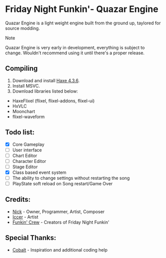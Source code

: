 <!--This is the markdown readme. View the pretty format on the webpage-->

# Friday Night Funkin'- Quazar Engine
Quazar Engine is a light weight engine built from the ground up, taylored for source modding.

> [!NOTE]
> Quazar Engine is very early in development, everything is subject to change. Wouldn't recommend using it until there's a proper release.

## Compiling

1. Download and install [Haxe 4.3.6](https://haxe.org/).
2. Install MSVC.
3. Download libraries listed below:

* HaxeFlixel (flixel, flixel-addons, flixel-ui)
* HxVLC
* Moonchart
* flixel-waveform

## Todo list:
- [x] Core Gameplay
- [ ] User interface
- [ ] Chart Editor
- [ ] Character Editor
- [ ] Stage Editor
- [x] Class based event system
- [ ] The ability to change settings without restarting the song
- [ ] PlayState soft reload on Song restart/Game Over

## Credits:
* [Nick](https://x.com/nickngc) - Owner, Programmer, Artist, Composer
* [Iccer](https://x.com/iccerDraws) - Artist
* [Funkin' Crew](https://fridaynightfunkin.wiki.gg/wiki/The_Funkin%27_Crew_Inc.) - Creators of Friday Night Funkin'

## Special Thanks:
* [Cobalt](https://github.com/CCobaltDev) - Inspiration and additional coding help
